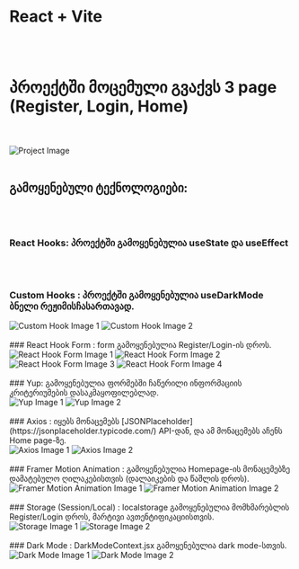 # React + Vite
<br><br>
# პროექტში მოცემული გვაქვს 3 page (Register, Login, Home)
<br><br>
<img src="https://github.com/ninokhardziani/react-fin/assets/133757408/0b53d28e-7066-4c6f-8cd7-5743129ca654" alt="Project Image" />
<br><br>
## გამოყენებული ტექნოლოგიები:
<br><br>

### React Hooks: პროექტში გამოყენებულია useState და useEffect
<br><br>
### Custom Hooks : პროექტში გამოყენებულია useDarkMode ბნელი რეჟიმისჩასართავად.<br>
<img src="https://github.com/ninokhardziani/react-fin/assets/133757408/623035ae-9229-412a-9970-cf815ce31256" alt="Custom Hook Image 1" />
<img src="https://github.com/ninokhardziani/react-fin/assets/133757408/99568a71-4ffb-4f40-aa6d-d4349eec6408" alt="Custom Hook Image 2" />
<br><br>
### React Hook Form : form გამოყენებულია Register/Login-ის დროს.<br>
<img src="https://github.com/ninokhardziani/react-fin/assets/133757408/e038dce1-b20a-482f-a006-3b99aa5018a2" alt="React Hook Form Image 1" />
<img src="https://github.com/ninokhardziani/react-fin/assets/133757408/72411c0c-708d-4901-8639-a6141288170f" alt="React Hook Form Image 2" />
<img src="https://github.com/ninokhardziani/react-fin/assets/133757408/08f65e38-f8b2-437e-9497-2c96ed310826" alt="React Hook Form Image 3" />
<img src="https://github.com/ninokhardziani/react-fin/assets/133757408/91eedc82-7618-4248-a2ee-4503eadd6812" alt="React Hook Form Image 4" />
<br><br>
### Yup: გამოყენებულია ფორმებში ჩაწერილი ინფორმაციის კრიტერიუმების დასაკმაყოფილებლად.<br>
<img src="https://github.com/ninokhardziani/react-fin/assets/133757408/01a1f501-4c40-4d8e-9bbe-110047d08095" alt="Yup Image 1" />
<img src="https://github.com/ninokhardziani/react-fin/assets/133757408/7ae7f8ba-ff68-43e7-92ee-5de96554ef71" alt="Yup Image 2" />
<br><br>
### Axios : იყებს მონაცემებს [JSONPlaceholder](https://jsonplaceholder.typicode.com/) API-დან, და ამ მონაცემებს აჩენს Home page-ზე.<br>
<img src="https://github.com/ninokhardziani/react-fin/assets/133757408/d64232cb-aa1b-4b1c-9c8c-688cdb305d08" alt="Axios Image 1" />
<img src="https://github.com/ninokhardziani/react-fin/assets/133757408/1ffb4adb-d390-4931-8828-b40bb72d30bc" alt="Axios Image 2" />
<br><br>
### Framer Motion Animation : გამოყენებულია Homepage-ის მონაცემებზე დამატებულო ღილაკებისთვის (დალაიკების და წაშლის დროს).<br>
<img src="https://github.com/ninokhardziani/react-fin/assets/133757408/7e97099c-51f1-4eaa-a20f-897087da74c6" alt="Framer Motion Animation Image 1" />
<img src="https://github.com/ninokhardziani/react-fin/assets/133757408/e0153f11-395d-43ad-8413-10438e8359fc" alt="Framer Motion Animation Image 2" />
<br><br>
### Storage (Session/Local) : localstorage გამოყენებულია მომხმარებლის Register/Login დროს, მარტივი ავთენტიფიკაციისთვის.<br>
<img src="https://github.com/ninokhardziani/react-fin/assets/133757408/e1b6cea1-da8c-480c-bbd7-d0586fb5b622" alt="Storage Image 1" />
<img src="https://github.com/ninokhardziani/react-fin/assets/133757408/5580bece-ec47-4474-aed7-31e587a48b55" alt="Storage Image 2" />
<br><br>
### Dark Mode : DarkModeContext.jsx გამოყენებულია dark mode-სთვის.<br>
<img src="https://github.com/ninokhardziani/react-fin/assets/133757408/90771c73-9a3e-49b6-8d89-625a63e7de65" alt="Dark Mode Image 1" />
<img src="https://github.com/ninokhardziani/react-fin/assets/133757408/46fa7150-6681-4cfe-ac55-0f4398f73880" alt="Dark Mode Image 2" />

